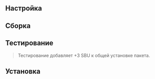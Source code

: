 <pkg :name="'gettext'" instsize showsbu2></pkg>

## Настройка
<package-script :package="'gettext'" :type="'configure'"></package-script>

## Сборка
<package-script :package="'gettext'" :type="'build'"></package-script>

## Тестирование
<package-script :package="'gettext'" :type="'build'"></package-script>

> Тестирование добавляет +3 SBU к общей установке пакета.

## Установка
<package-script :package="'gettext'" :type="'install'"></package-script>

<script>
	new Vue({ el: '#main' })
</script> 
